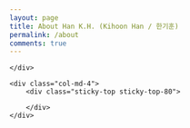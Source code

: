 ```yaml
---
layout: page
title: About Han K.H. (Kihoon Han / 한기훈)
permalink: /about
comments: true
---
```


<div class="row justify-content-between">
    <div class="col-md-8 pr-5">
    
    </div>

    <div class="col-md-4">
        <div class="sticky-top sticky-top-80">
        
        </div>
    </div>
</div>
